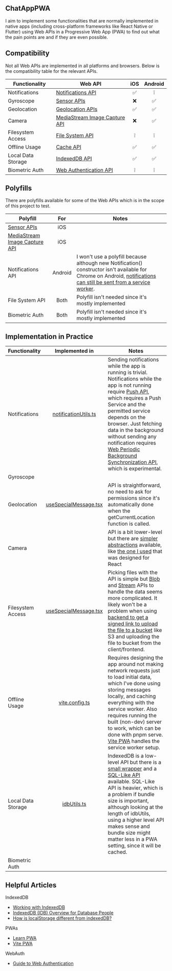 ## ChatAppPWA

I aim to implement some functionalities that are normally implemented in native apps (including cross-platform frameworks like React Native or Flutter) using Web APIs in a Progressive Web App (PWA) to find out what the pain points are and if they are even possible.

## Compatibility

Not all Web APIs are implemented in all platforms and browsers. Below is the compatibility table for the relevant APIs.

| Functionality      | Web API                                                                                                         | iOS | Android |
| ------------------ | --------------------------------------------------------------------------------------------------------------- | :-: | :-----: |
| Notifications      | [Notifications API](https://developer.mozilla.org/en-US/docs/Web/API/Notifications_API)                         | ✅  |   ❕    |
| Gyroscope          | [Sensor APIs](https://developer.mozilla.org/en-US/docs/Web/API/Sensor_APIs)                                     | ❌️ |   ✅    |
| Geolocation        | [Geolocation APIs](https://developer.mozilla.org/en-US/docs/Web/API/Geolocation_API)                            | ✅  |   ✅    |
| Camera             | [MediaStream Image Capture API](https://developer.mozilla.org/en-US/docs/Web/API/MediaStream_Image_Capture_API) | ❌  |   ✅    |
| Filesystem Access  | [File System API](https://developer.mozilla.org/en-US/docs/Web/API/File_System_API)                             | ❕  |   ❕    |
| Offline Usage      | [Cache API](https://developer.mozilla.org/en-US/docs/Web/API/Cache)                                             | ✅  |   ✅    |
| Local Data Storage | [IndexedDB API](https://developer.mozilla.org/en-US/docs/Web/API/IndexedDB_API)                                 | ✅  |   ✅    |
| Biometric Auth     | [Web Authentication API](https://developer.mozilla.org/en-US/docs/Web/API/Web_Authentication_API)               | ❕  |   ❕    |

## Polyfills

There are polyfills available for some of the Web APIs which is in the scope of this project to test.

| Polyfill                                                                                   |   For   | Notes                                                                                                                                                                                                                                                               |
| ------------------------------------------------------------------------------------------ | :-----: | ------------------------------------------------------------------------------------------------------------------------------------------------------------------------------------------------------------------------------------------------------------------- |
| [Sensor APIs](https://github.com/kenchris/sensor-polyfills)                                |   iOS   |                                                                                                                                                                                                                                                                     |
| [MediaStream Image Capture API](https://github.com/GoogleChromeLabs/imagecapture-polyfill) |   iOS   |                                                                                                                                                                                                                                                                     |
| Notifications API                                                                          | Android | I won't use a polyfill because although new Notification() constructor isn't available for Chrome on Android, [notifications can still be sent from a service worker](https://developer.mozilla.org/en-US/docs/Web/API/ServiceWorkerRegistration/showNotification). |
| File System API                                                                            |  Both   | Polyfill isn't needed since it's mostly implemented                                                                                                                                                                                                                 |
| Biometric Auth                                                                             |  Both   | Polyfill isn't needed since it's mostly implemented                                                                                                                                                                                                                 |

## Implementation in Practice

| Functionality      |                                  Implemented in                                   | Notes                                                                                                                                                                                                                                                                                                                                                                                                                                                                                                                   |
| ------------------ | :-------------------------------------------------------------------------------: | ----------------------------------------------------------------------------------------------------------------------------------------------------------------------------------------------------------------------------------------------------------------------------------------------------------------------------------------------------------------------------------------------------------------------------------------------------------------------------------------------------------------------- |
| Notifications      |         [notificationUtils.ts](/frontend/src/utils/notificationUtils.ts)          | Sending notifications while the app is running is trivial. Notifications while the app is not running require [Push API](https://developer.mozilla.org/en-US/docs/Web/API/Push_API), which requires a Push Service and the permitted service depends on the browser. Just fetching data in the background without sending any notification requires [Web Periodic Background Synchronization API](https://developer.mozilla.org/en-US/docs/Web/API/Web_Periodic_Background_Synchronization_API), which is experimental. |
| Gyroscope          |                                                                                   |                                                                                                                                                                                                                                                                                                                                                                                                                                                                                                                         |
| Geolocation        | [useSpecialMessage.tsx](/frontend/src/components/main/chat/useSpecialMessage.tsx) | API is straightforward, no need to ask for permissions since it's automatically done when the getCurrentLocation function is called.                                                                                                                                                                                                                                                                                                                                                                                    |
| Camera             |                                                                                   | API is a bit lower-level but there are [simpler abstractions](https://github.com/mabelanger/jslib-html5-camera-photo) available, like [the one I used](https://www.npmjs.com/package/react-html5-camera-photo) that was designed for React                                                                                                                                                                                                                                                                              |
| Filesystem Access  | [useSpecialMessage.tsx](/frontend/src/components/main/chat/useSpecialMessage.tsx) | Picking files with the API is simple but [Blob](https://developer.mozilla.org/en-US/docs/Web/API/Blob) and [Stream](https://developer.mozilla.org/en-US/docs/Web/API/Streams_API) APIs to handle the data seems more complicated. It likely won't be a problem when using [backend to get a signed link to upload the file to a bucket](https://www.apollographql.com/blog/file-upload-best-practices#approach-1-signed-url-uploads) like S3 and uploading the file to bucket from the client/frontend.                 |
| Offline Usage      |                    [vite.config.ts](/frontend/vite.config.ts)                     | Requires designing the app around not making network requests just to load initial data, which I've done using storing messages locally, and caching everything with the service worker. Also requires running the built (non-dev) server to work, which can be done with pnpm serve. [Vite PWA](https://vite-pwa-org.netlify.app/guide/) handles the service worker setup.                                                                                                                                             |
| Local Data Storage |                [idbUtils.ts](/frontend/src/utils/idb/idbUtils.ts)                 | IndexedDB is a low-level API but there is a [small wrapper](https://github.com/jakearchibald/idb) and a [SQL-Like API](https://dexie.org/) available. SQL-Like API is heavier, which is a problem if bundle size is important, although looking at the length of idbUtils, using a higher level API makes sense and bundle size might matter less in a PWA setting, since it will be cached.                                                                                                                            |
| Biometric Auth     |                                                                                   |                                                                                                                                                                                                                                                                                                                                                                                                                                                                                                                         |

## Helpful Articles

IndexedDB

- [Working with IndexedDB](https://web.dev/articles/indexeddb)
- [IndexedDB (IDB) Overview for Database People](https://chromium.googlesource.com/chromium/src/third_party/+/master/blink/renderer/modules/indexeddb/docs/idb_overview.md)
- [How is localStorage different from indexedDB?](https://softwareengineering.stackexchange.com/questions/219953/how-is-localstorage-different-from-indexeddb)

PWAs

- [Learn PWA](https://web.dev/learn/pwa/)
- [Vite PWA](https://vite-pwa-org.netlify.app/guide/)

WebAuth
- [Guide to Web Authentication](https://webauthn.guide/)